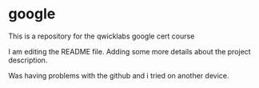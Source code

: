 # google
This is a repository for the qwicklabs google cert course

I am editing the README file. Adding some more details about the project description.

Was having problems with the github and i tried on another device.
